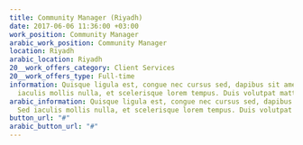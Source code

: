 ```yaml
---
title: Community Manager (Riyadh)
date: 2017-06-06 11:36:00 +03:00
work_position: Community Manager
arabic_work_position: Community Manager
location: Riyadh
arabic_location: Riyadh
20__work_offers_category: Client Services
20__work_offers_type: Full-time
information: Quisque ligula est, congue nec cursus sed, dapibus sit amet massa. Sed
  iaculis mollis nulla, et scelerisque lorem tempus. Duis volutpat mattis dui.
arabic_information: Quisque ligula est, congue nec cursus sed, dapibus sit amet massa.
  Sed iaculis mollis nulla, et scelerisque lorem tempus. Duis volutpat mattis dui.
button_url: "#"
arabic_button_url: "#"
---
```


